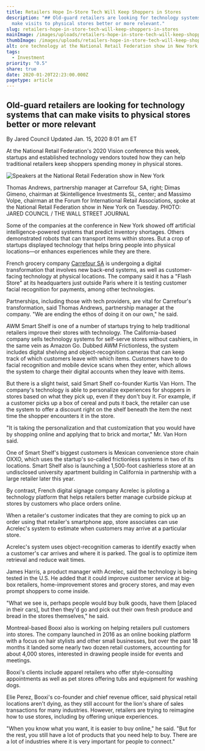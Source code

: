 ```yaml
---
title: Retailers Hope In-Store Tech Will Keep Shoppers in Stores
description: "## Old-guard retailers are looking for technology systems that can
  make visits to physical stores better or more relevant."
slug: retailers-hope-in-store-tech-will-keep-shoppers-in-stores
mainImage: /images/uploads/retailers-hope-in-store-tech-will-keep-shoppers-in-stores-featured.jpg
thumbImage: /images/uploads/retailers-hope-in-store-tech-will-keep-shoppers-in-stores-thumb.jpg
alt: ore technology at the National Retail Federation show in New York
tags:
  - Investment
priority: "0.5"
share: true
date: 2020-01-20T22:23:00.000Z
pagetype: article
---
```

## Old-guard retailers are looking for technology systems that can make visits to physical stores better or more relevant

By Jared Council
Updated Jan. 15, 2020 8:01 am ET

At the National Retail Federation's 2020 Vision conference this week, startups and established technology vendors touted how they can help traditional retailers keep shoppers spending money in physical stores.

![Speakers at the National Retail Federation show in New York](/images/uploads/amw-nrf-2020-vision.jpg "Speakers at the National Retail Federation show in New York")

Thomas Andrews, partnership manager at Carrefour SA, right; Dimas Gimeno, chairman at Skintelligence Investments SL, center; and Massimo Volpe, chairman at the Forum for International Retail Associations, spoke at the National Retail Federation show in New York on Tuesday. PHOTO: JARED COUNCIL / THE WALL STREET JOURNAL

Some of the companies at the conference in New York showed off artificial intelligence-powered systems that predict inventory shortages. Others demonstrated robots that can transport items within stores. But a crop of startups displayed technology that helps bring people into physical locations—or enhances experiences while they are there.

French grocery company [Carrefour SA](https://quotes.wsj.com/CRRFY) is undergoing a digital transformation that involves new back-end systems, as well as customer-facing technology at physical locations. The company said it has a "Flash Store" at its headquarters just outside Paris where it is testing customer facial recognition for payments, among other technologies.

Partnerships, including those with tech providers, are vital for Carrefour's transformation, said Thomas Andrews, partnership manager at the company. "We are ending the ethos of doing it on our own," he said.

AWM Smart Shelf is one of a number of startups trying to help traditional retailers improve their stores with technology. The California-based company sells technology systems for self-serve stores without cashiers, in the same vein as Amazon Go. Dubbed AWM Frictionless, the system includes digital shelving and object-recognition cameras that can keep track of which customers leave with which items. Customers have to do facial recognition and mobile device scans when they enter, which allows the system to charge their digital accounts when they leave with items.

But there is a slight twist, said Smart Shelf co-founder Kurtis Van Horn. The company's technology is able to personalize experiences for shoppers in stores based on what they pick up, even if they don't buy it. For example, if a customer picks up a box of cereal and puts it back, the retailer can use the system to offer a discount right on the shelf beneath the item the next time the shopper encounters it in the store.

"It is taking the personalization and that customization that you would have by shopping online and applying that to brick and mortar," Mr. Van Horn said.

One of Smart Shelf's biggest customers is Mexican convenience store chain OXXO, which uses the startup's so-called frictionless systems in two of its locations. Smart Shelf also is launching a 1,500-foot cashierless store at an undisclosed university apartment building in California in partnership with a large retailer later this year.

By contrast, French digital signage company Acrelec is piloting a technology platform that helps retailers better manage curbside pickup at stores by customers who place orders online.

When a retailer's customer indicates that they are coming to pick up an order using that retailer's smartphone app, store associates can use Acrelec's system to estimate when customers may arrive at a particular store.

Acrelec's system uses object-recognition cameras to identify exactly when a customer's car arrives and where it is parked. The goal is to optimize item retrieval and reduce wait times.

James Harris, a product manager with Acrelec, said the technology is being tested in the U.S. He added that it could improve customer service at big-box retailers, home-improvement stores and grocery stores, and may even prompt shoppers to come inside.

"What we see is, perhaps people would buy bulk goods, have them \[placed in their cars], but then they'd go and pick out their own fresh produce and bread in the stores themselves," he said.

Montreal-based Booxi also is working on helping retailers pull customers into stores. The company launched in 2016 as an online booking platform with a focus on hair stylists and other small businesses, but over the past 18 months it landed some nearly two dozen retail customers, accounting for about 4,000 stores, interested in drawing people inside for events and meetings.

Booxi's clients include apparel retailers who offer style-consulting appointments as well as pet stores offering tubs and equipment for washing dogs.

Elie Perez, Booxi's co-founder and chief revenue officer, said physical retail locations aren't dying, as they still account for the lion's share of sales transactions for many industries. However, retailers are trying to reimagine how to use stores, including by offering unique experiences.

"When you know what you want, it is easier to buy online," he said. "But for the rest, you still have a lot of products that you need help to buy. There are a lot of industries where it is very important for people to connect."
